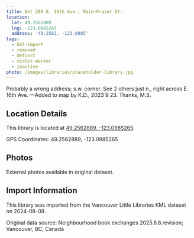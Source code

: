 ```yaml
---
title: Not 288 E. 16th Ave.; Main—Fraser St.
location:
  lat: 49.2562889
  lng: -123.0985265
  address: '49.2563, -123.0985'
tags:
  - kml-import
  - removed
  - defunct
  - violet-marker
  - inactive
photo: /images/libraries/placeholder-library.jpg
---
```

Probably a wrong address; s.w. corner.
See 2 others just n., right across E. 16th Ave.
—Added to map by K.D., 2023 9 23. 
Thanks, M.S.  

## Location Details

This library is located at [49.2562889, -123.0985265](https://www.google.com/maps?q=49.2562889,-123.0985265).

GPS Coordinates: 49.2562889, -123.0985265

## Photos

External photos available in original dataset.

## Import Information

This library was imported from the Vancouver Little Libraries KML dataset on 2024-08-08.

Original data source: Neighbourhood book exchanges 2025.8.6.revision; Vancouver, BC, Canada
